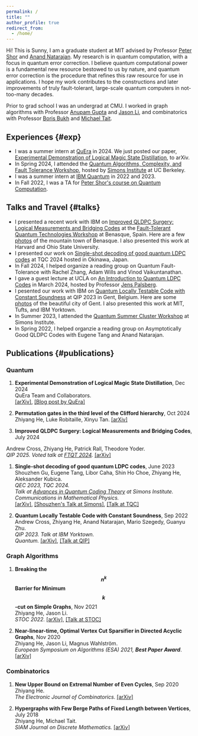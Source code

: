 ```yaml
---
permalink: /
title: ""
author_profile: true
redirect_from: 
  - /home/
---
```


<!-- ## About -->

Hi! This is Sunny, I am a graduate student at MIT advised by Professor [Peter Shor](https://math.mit.edu/~shor/) and [Anand Natarajan](https://www.mit.edu/~anandn/). My research is in quantum computation, with a focus in quantum error correction. I believe quantum computational power is a fundamental new resource bestowed to us by nature, and quantum error correction is the procedure that refines this raw resource for use in applications. I hope my work contributes to the constructions and later improvements of truly fault-tolerant, large-scale quantum computers in not-too-many decades.

Prior to grad school I was an undergrad at CMU. I worked in graph algorithms with Professor [Anupam Gupta](https://cs.nyu.edu/~anupamg/) and [Jason Li](https://q3r.github.io/), and combinatorics with Professor [Boris Bukh](https://www.borisbukh.org/) and [Michael Tait](https://sites.google.com/view/michaeltait).


## Experiences {#exp}
- I was a summer intern at [QuEra](https://www.quera.com/) in 2024. We just posted our paper, [Experimental Demonstration of Logical Magic State Distillation](https://arxiv.org/abs/2412.15165), to arXiv. 
- In Spring 2024, I attended the [Quantum Algorithms, Complexity, and Fault Tolerance Workshop](https://simons.berkeley.edu/programs/quantum-algorithms-complexity-fault-tolerance), hosted by [Simons Institute](https://simons.berkeley.edu/homepage) at UC Berkeley.
- I was a summer intern at [IBM Quantum](https://www.ibm.com/quantum) in 2022 and 2023. 
- In Fall 2022, I was a TA for [Peter Shor's course on Quantum Computation](https://math.mit.edu/~shor/435-LN/).

## Talks and Travel {#talks}
- I presented a recent work with IBM on [Improved QLDPC Surgery: Logical Measurements and Bridging Codes](https://arxiv.org/abs/2407.18393) at the [Fault-Tolerant Quantum Technologies Workshop](https://www.benasque.org/2024ftqt/) at Benasque, Spain. Here are a few [photos](/travel#Benasque) of the mountain town of Benasque. I also presented this work at Harvard and Ohio State University.
- I presented our work on [Single-shot decoding of good quantum LDPC codes](https://arxiv.org/abs/2306.12470) at TQC 2024 hosted in Okinawa, Japan. 
- In Fall 2024, I helped organize a reading group on Quantum Fault-Tolerance with Rachel Zhang, Adam Wills and Vinod Vaikuntanathan. 
- I gave a guest lecture at UCLA on [An Introduction to Quantum LDPC Codes](files/QLDPC_UCLA.pdf) in March 2024, hosted by Professor [Jens Palsberg](https://web.cs.ucla.edu/~palsberg/). 
- I pesented our work with IBM on [Quantum Locally Testable Code with Constant Soundness](https://arxiv.org/abs/2209.11405) at QIP 2023 in Gent, Belgium. Here are some [photos](/travel#Gent) of the beautiful city of Gent. I also presented this work at MIT, Tufts, and IBM Yorktown.
- In Summer 2023, I attended the [Quantum Summer Cluster Workshop](https://simons.berkeley.edu/workshops/quantum-summer-cluster-workshop) at Simons Institute.
- In Spring 2022, I helped organzie a reading group on Asymptotically Good QLDPC Codes with Eugene Tang and Anand Natarajan.

## Publications {#publications}

### Quantum
1. __Experimental Demonstration of Logical Magic State Distillation__, Dec 2024  
QuEra Team and Collaborators.  
[[arXiv]](https://arxiv.org/abs/2412.15165), [[Blog post by QuEra]](https://www.quera.com/blog-posts/magic-state-distillation-on-logical-qubits)

1. __Permutation gates in the third level of the Clifford hierarchy__, Oct 2024  
Zhiyang He, Luke Robitaille, Xinyu Tan. 
[[arXiv]](https://arxiv.org/abs/2410.11818)

1. __Improved QLDPC Surgery: Logical Measurements and Bridging Codes__, July 2024  
<!-- [Andrew Cross](https://research.ibm.com/people/andrew-cross), __Z. He__, [Patrick Rall](https://www.patrickrall.com/), [Theodore Yoder](https://scholar.google.com/citations?user=OhiKBrsAAAAJ&hl=en) -->
Andrew Cross, Zhiyang He, Patrick Rall, Theodore Yoder.  
*QIP 2025. Voted talk at [FTQT 2024](https://www.benasque.org/2024ftqt/).* 
[[arXiv]](https://arxiv.org/abs/2407.18393)


1. __Single-shot decoding of good quantum LDPC codes__, June 2023  
Shouzhen Gu, Eugene Tang, Libor Caha, Shin Ho Choe, Zhiyang He, Aleksander Kubica.  
*QEC 2023, TQC 2024.  
Talk at [Advances in Quantum Coding Theory](https://simons.berkeley.edu/workshops/advances-quantum-coding-theory) at Simons Institute.*  
*Communications in Mathematical Physics.*  
[[arXiv]](https://arxiv.org/abs/2306.12470), [[Shouzhen's Talk at Simons]](https://www.youtube.com/watch?v=ee3RmbNSBvc), [[Talk at TQC]](https://www.youtube.com/watch?v=RUClShhrqUQ)

1. __Quantum Locally Testable Code with Constant Soundness__, Sep 2022  
Andrew Cross, Zhiyang He, Anand Natarajan, Mario Szegedy, Guanyu Zhu.  
*QIP 2023. Talk at IBM Yorktown.*  
*Quantum.* 
[[arXiv]](https://arxiv.org/abs/2209.11405), [[Talk at QIP]](https://www.youtube.com/watch?v=iFoAmifvfto)  
<!-- [[Quantum]](https://quantum-journal.org/papers/q-2024-10-18-1501/) -->


### Graph Algorithms

1. __Breaking the $$n^k$$ Barrier for Minimum $$k$$-cut on Simple Graphs__, Nov 2021  
Zhiyang He, Jason Li.  
*STOC 2022.*
[[arXiv]](https://arxiv.org/abs/2111.03221), [[Talk at STOC]](https://www.youtube.com/watch?v=Uo9ff0Tq2Fo)

1. __Near-linear-time, Optimal Vertex Cut Sparsifier in Directed Acyclic Graphs__, Nov 2020  
Zhiyang He, Jason Li, Magnus Wahlström.  
*European Symposium on Algorithms (ESA) 2021, **Best Paper Award***. 
[[arXiv]](https://arxiv.org/abs/2011.13485)

### Combinatorics

1. __New Upper Bound on Extremal Number of Even Cycles__, Sep 2020  
Zhiyang He.  
*The Electronic Journal of Combinatorics.* 
[[arXiv]](https://arxiv.org/abs/2009.04590)

1. __Hypergraphs with Few Berge Paths of Fixed Length between Vertices__, July 2018  
Zhiyang He, Michael Tait.  
*SIAM Journal on Discrete Mathematics.* 
[[arXiv]](https://arxiv.org/abs/1807.10177)






